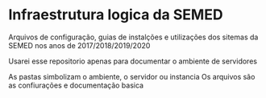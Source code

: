 # Infraestrutura logica da SEMED
Arquivos de configuração, guias de instalções e utilizações dos sitemas da SEMED nos anos de 2017/2018/2019/2020

Usarei esse repositorio apenas para documentar o ambiente de servidores

As pastas simbolizam o ambiente, o servidor ou instancia
Os arquivos são as confiurações e documentação basica

